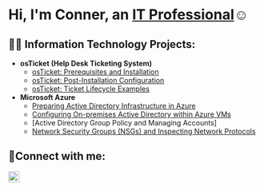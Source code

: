 <h1>Hi, I'm Conner, an <a href="https://www.linkedin.com/in/conner-doucette-117473349/">IT Professional</a>☺</h1>

<h2>👨‍💻 Information Technology Projects:</h2>

- <b>osTicket (Help Desk Ticketing System)</b>
  - [osTicket: Prerequisites and Installation](https://github.com/cdoucet303/osticket-prereqs)
  - [osTicket: Post-Installation Configuration](https://github.com/cdoucet303/post-install-config)
  - [osTicket: Ticket Lifecycle Examples](https://github.com/cdoucet303/ticket-lifecycle)
- <b>Microsoft Azure</b>
  - [Preparing Active Directory Infrastructure in Azure](https://github.com/cdoucet303/AD-preparation)
  - [Configuring On-premises Active Directory within Azure VMs](https://github.com/cdoucet303/configure-ad)
  - [Active Directory Group Policy and Managing Accounts]
  - [Network Security Groups (NSGs) and Inspecting Network Protocols](https://github.com/cdoucet303/azure-network-protocols)

<h2>🤳Connect with me:</h2>

[<img align="left" alt="Josh | LinkedIn" width="22px" src="https://cdn.jsdelivr.net/npm/simple-icons@v3/icons/linkedin.svg" />][linkedin]

[linkedin]: https://www.linkedin.com/in/conner-doucette-117473349/
